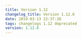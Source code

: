 ```yaml
---
title: Version 1.12
changelog_title: Version 1.12.6
date: 2019-03-13 22:37:28 
tags: changelogs 1.12 deprecated
version: 1.12.6
---
```

<script src="https://gist.github.com/spinnaker-release/8f0d6e084c19bde32bb84ec810863a43.js"/>
